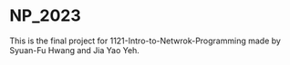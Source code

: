 # NP_2023
This is the final project for 1121-Intro-to-Netwrok-Programming made by Syuan-Fu Hwang and Jia Yao Yeh.

